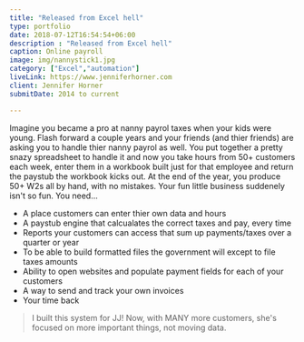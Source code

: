 ```yaml
---
title: "Released from Excel hell"
type: portfolio
date: 2018-07-12T16:54:54+06:00
description : "Released from Excel hell"
caption: Online payroll
image: img/nannystick1.jpg
category: ["Excel","automation"]
liveLink: https://www.jenniferhorner.com
client: Jennifer Horner
submitDate: 2014 to current

---
```

Imagine you became a pro at nanny payrol taxes when your kids were young.  Flash forward a couple years and your friends (and thier friends) are asking you to handle thier nanny payrol as well. You put together a pretty snazy spreadsheet to handle it and now you take hours from 50+ customers each week, enter them in a workbook built just for that employee and return the paystub the workbook kicks out.  At the end of the year, you produce 50+ W2s all by hand, with no mistakes.  Your fun little business suddenely isn't so fun.  You need...

* A place customers can enter thier own data and hours
* A paystub engine that calcualates the correct taxes and pay, every time
* Reports your customers can access that sum up payments/taxes over a quarter or year
* To be able to build formatted files the government will except to file taxes amounts
* Ability to open websites and populate payment fields for each of your customers
* A way to send and track your own invoices
* Your time back


> I built this system for JJ! Now, with MANY more customers, she's focused on more important things, not moving data. 


